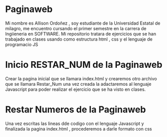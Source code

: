 # Paginaweb
Mi nombre es Allison Ordoñez , soy estudiante de la Universidad Estatal de milagro, me encuentro cursando el primer semestre en la carrera de Ingiieneria en SOFTWARE.
Mi repositorio tratara de ejercicios que se han trabajado en clases usando como estructura html , css y el lenguaje de programacio JS

#  Inicio RESTAR_NUM de la Paginaweb
Crear la pagina inicial que se llamara index.html y crearemos otro archivo que se llamara Restar_Num una vez creada la adactaremos al lenguaje Javascript para poder realizar el ejercicio que se ha visto en clases.

# Restar Numeros de la Paginaweb
Una vez escritas las lineas dde codigo con el lenguaje Javascript y finalizada la pagina index.html , procederemos a darle formato con css
